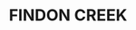 ---
lastmod: '2025-04-06T06:05:20+00:00'
latitude: -28.35651796
layout: suburb
longitude: 152.8727288
postcode: '2474'
state: NSW
title: FINDON CREEK
url: /nsw/findon-creek/
---